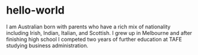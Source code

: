 # hello-world
I am Australian born with parents who have a rich mix of nationality including Irish, Indian, Italian, and Scottish. I grew up in Melbourne and after finishing high school I competed two years of further education at TAFE studying business administration. 
